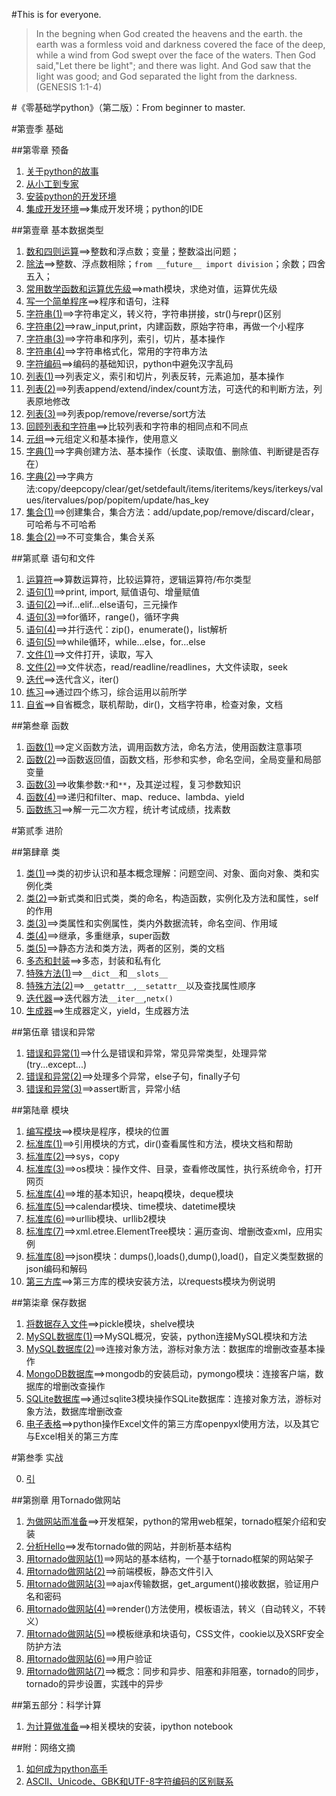 #This is for everyone.

>In the begning when God created the heavens and the earth. the earth was a formless void and darkness covered the face of the deep, while a wind from God swept over the face of the waters. Then God said,"Let there be light"; and there was light. And God saw that the light was good; and God separated the light from the darkness. (GENESIS 1:1-4)

#《零基础学python》（第二版）：From beginner to master.

#第壹季 基础

##第零章 预备

1. [关于python的故事](./01.md)
2. [从小工到专家](./02.md)
3. [安装python的开发环境](./03.md)
4. [集成开发环境](./101.md)==>集成开发环境；python的IDE

##第壹章 基本数据类型

1. [数和四则运算](./102.md)==>整数和浮点数；变量；整数溢出问题；
2. [除法](./103.md)==>整数、浮点数相除；`from __future__ import division`；余数；四舍五入；
3. [常用数学函数和运算优先级](./104.md)==>math模块，求绝对值，运算优先级
4. [写一个简单程序](./105.md)==>程序和语句，注释
5. [字符串(1)](./106.md)==>字符串定义，转义符，字符串拼接，str()与repr()区别
6. [字符串(2)](./107.md)==>raw_input,print，内建函数，原始字符串，再做一个小程序
7. [字符串(3)](./108.md)==>字符串和序列，索引，切片，基本操作
8. [字符串(4)](./109.md)==>字符串格式化，常用的字符串方法
9. [字符编码](./110.md)==>编码的基础知识，python中避免汉字乱码
10. [列表(1)](./111.md)==>列表定义，索引和切片，列表反转，元素追加，基本操作
11. [列表(2)](./112.md)==>列表append/extend/index/count方法，可迭代的和判断方法，列表原地修改
12. [列表(3)](./113.md)==>列表pop/remove/reverse/sort方法
13. [回顾列表和字符串](./114.md)==>比较列表和字符串的相同点和不同点
14. [元组](./115.md)==>元组定义和基本操作，使用意义
15. [字典(1)](./116.md)==>字典创建方法、基本操作（长度、读取值、删除值、判断键是否存在）
16. [字典(2)](./117.md)==>字典方法:copy/deepcopy/clear/get/setdefault/items/iteritems/keys/iterkeys/values/itervalues/pop/popitem/update/has_key
17. [集合(1)](./118.md)==>创建集合，集合方法：add/update,pop/remove/discard/clear，可哈希与不可哈希
18. [集合(2)](./119.md)==>不可变集合，集合关系

##第贰章 语句和文件

1. [运算符](./120.md)==>算数运算符，比较运算符，逻辑运算符/布尔类型
2. [语句(1)](./121.md)==>print, import, 赋值语句、增量赋值
3. [语句(2)](./122.md)==>if...elif...else语句，三元操作
4. [语句(3)](./123.md)==>for循环，range()，循环字典
5. [语句(4)](./124.md)==>并行迭代：zip()，enumerate()，list解析
6. [语句(5)](./125.md)==>while循环，while...else，for...else
7. [文件(1)](./126.md)==>文件打开，读取，写入
8. [文件(2)](./127.md)==>文件状态，read/readline/readlines，大文件读取，seek
9. [迭代](./128.md)==>迭代含义，iter()
10. [练习](./129.md)==>通过四个练习，综合运用以前所学
11. [自省](./130.md)==>自省概念，联机帮助，dir()，文档字符串，检查对象，文档

##第叁章 函数

1. [函数(1)](./201.md)==>定义函数方法，调用函数方法，命名方法，使用函数注意事项
2. [函数(2)](./202.md)==>函数返回值，函数文档，形参和实参，命名空间，全局变量和局部变量
3. [函数(3)](./203.md)==>收集参数:`*`和`**`，及其逆过程，复习参数知识
4. [函数(4)](./204.md)==>递归和filter、map、reduce、lambda、yield
5. [函数练习](./205.md)==>解一元二次方程，统计考试成绩，找素数

#第贰季 进阶

##第肆章 类

1. [类(1)](./206.md)==>类的初步认识和基本概念理解：问题空间、对象、面向对象、类和实例化类
2. [类(2)](./207.md)==>新式类和旧式类，类的命名，构造函数，实例化及方法和属性，self的作用
3. [类(3)](./208.md)==>类属性和实例属性，类内外数据流转，命名空间、作用域
4. [类(4)](./209.md)==>继承，多重继承，super函数
5. [类(5)](./210.md)==>静态方法和类方法，两者的区别，类的文档
6. [多态和封装](./211.md)==>多态，封装和私有化
7. [特殊方法(1)](./212.md)==>`__dict__`和`__slots__`
8. [特殊方法(2)](./213.md)==>`__getattr__`,`__setattr__`以及查找属性顺序
9. [迭代器](./214.md)==>迭代器方法`__iter__`,`netx()`
10. [生成器](./215.md)==>生成器定义，yield，生成器方法

##第伍章 错误和异常

1. [错误和异常(1)](./216.md)==>什么是错误和异常，常见异常类型，处理异常(try...except...)
2. [错误和异常(2)](./217.md)==>处理多个异常，else子句，finally子句
3. [错误和异常(3)](./218.md)==>assert断言，异常小结

##第陆章 模块

1. [编写模块](./219.md)==>模块是程序，模块的位置
2. [标准库(1)](./220.md)==>引用模块的方式，dir()查看属性和方法，模块文档和帮助
3. [标准库(2)](./221.md)==>sys，copy
4. [标准库(3)](./222.md)==>os模块：操作文件、目录，查看修改属性，执行系统命令，打开网页
5. [标准库(4)](./223.md)==>堆的基本知识，heapq模块，deque模块
6. [标准库(5)](./224.md)==>calendar模块、time模块、datetime模块
7. [标准库(6)](./225.md)==>urllib模块、urllib2模块
8. [标准库(7)](./226.md)==>xml.etree.ElementTree模块：遍历查询、增删改查xml，应用实例
9. [标准库(8)](./227.md)==>json模块：dumps(),loads(),dump(),load()，自定义类型数据的json编码和解码
10. [第三方库](./228.md)==>第三方库的模块安装方法，以requests模块为例说明

##第柒章 保存数据

1. [将数据存入文件](./229.md)==>pickle模块，shelve模块
2. [MySQL数据库(1)](./230.md)==>MySQL概况，安装，python连接MySQL模块和方法
3. [MySQL数据库(2)](./231.md)==>连接对象方法，游标对象方法：数据库的增删改查基本操作
4. [MongoDB数据库](./232.md)==>mongodb的安装启动，pymongo模块：连接客户端，数据库的增删改查操作
5. [SQLite数据库](./233.md)==>通过sqlite3模块操作SQLite数据库：连接对象方法，游标对象方法，数据库增删改查
6. [电子表格](./234.md)==>python操作Excel文件的第三方库openpyxl使用方法，以及其它与Excel相关的第三方库

#第叁季 实战

0. [引](./300.md)

##第捌章 用Tornado做网站

1. [为做网站而准备](./301.md)==>开发框架，python的常用web框架，tornado框架介绍和安装
2. [分析Hello](./302.md)==>发布tornado做的网站，并剖析基本结构
3. [用tornado做网站(1)](./303.md)==>网站的基本结构，一个基于tornado框架的网站架子
4. [用tornado做网站(2)](./304.md)==>前端模板，静态文件引入
5. [用tornado做网站(3)](./305.md)==>ajax传输数据，get_argument()接收数据，验证用户名和密码
6. [用tornado做网站(4)](./306.md)==>render()方法使用，模板语法，转义（自动转义，不转义）
7. [用tornado做网站(5)](./307.md)==>模板继承和块语句，CSS文件，cookie以及XSRF安全防护方法
8. [用tornado做网站(6)](./308.md)==>用户验证
9. [用tornado做网站(7)](./309.md)==>概念：同步和异步、阻塞和非阻塞，tornado的同步，tornado的异步设置，实践中的异步

##第五部分：科学计算

1. [为计算做准备](./310.md)==>相关模块的安装，ipython notebook


##附：网络文摘

1. [如何成为python高手](./n001.md)
2. [ASCII、Unicode、GBK和UTF-8字符编码的区别联系](./n002.md)
